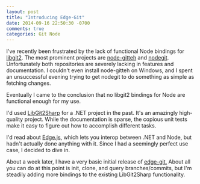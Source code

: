 ```yaml
---
layout: post
title: "Introducing Edge-Git"
date: 2014-09-16 22:50:30 -0700
comments: true
categories: Git Node
---
```


I've recently been frustrated by the lack of functional Node bindings for [libgit2](https://libgit2.github.com/).
The most prominent projects are [node-gitteh](https://github.com/libgit2/node-gitteh) and [nodegit]().
Unfortunately both repositories are severely lacking in features and documentation.
I couldn't even install node-gitteh on Windows, and I spent an unsuccessful evening trying to get nodegit to do something as simple as fetching changes.

Eventually I came to the conclusion that no libgit2 bindings for Node are functional enough for my use.

I'd used [LibGit2Sharp](https://github.com/libgit2/libgit2sharp) for a .NET project in the past.
It's an amazingly high-quality project.
While the documentation is sparse, the copious unit tests make it easy to figure out how to accomplish different tasks.

I'd read about [Edge.js](http://tjanczuk.github.io/edge/), which lets you interop between .NET and Node, but hadn't actually done anything with it.
Since I had a seemingly perfect use case, I decided to dive in.

About a week later, I have a very basic initial release of [edge-git.](https://www.npmjs.org/package/edge-git)
About all you can do at this point is init, clone, and query branches/commits, but I'm steadily adding more bindings to the existing LibGit2Sharp functionality.
